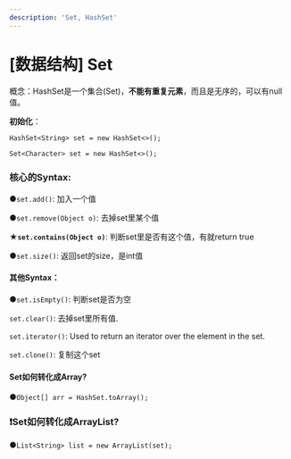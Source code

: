 ```yaml
---
description: 'Set, HashSet'
---
```


# \[数据结构\] Set

概念：HashSet是一个集合\(Set\)，**不能有重复元素**，而且是无序的，可以有null值。 

**初始化**： 

`HashSet<String> set = new HashSet<>();` 

`Set<Character> set = new HashSet<>();`



### **核心的Syntax:**

●`set.add()`: 加入一个值 

●`set.remove(Object o)`: 去掉set里某个值 

★**`set.contains(Object o)`**: 判断set里是否有这个值，有就return true 

●`set.size()`: 返回set的size，是int值 



#### 其他Syntax：

●`set.isEmpty()`: 判断set是否为空 

`set.clear()`: 去掉set里所有值. 

`set.iterator()`: Used to return an iterator over the element in the set. 

`set.clone()`: 复制这个set



#### Set如何转化成Array?

●`Object[] arr = HashSet.toArray();`



### ❗️Set如何转化成ArrayList?

●`List<String> list = new ArrayList(set);`







